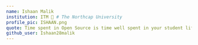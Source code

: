 ```yaml
---
name: Ishaan Malik 
institution: ITM 🚩 # The Northcap University
profile_pic: ISHAAN.png 
quote: Time spent in Open Source is time well spent in your student life. 
github_user: Ishaan28malik
---
```

